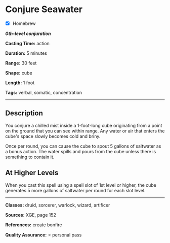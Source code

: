 # Conjure Seawater

- [x] Homebrew

***0th-level conjuration***

**Casting Time:** action

**Duration:** 5 minutes

**Range:** 30 feet

**Shape:** cube

**Length:** 1 foot

**Tags:** verbal, somatic, concentration

---

## Description
You conjure a chilled mist inside a 1-foot-long cube originating from a point on the ground that you can see within range.
Any water or air that enters the cube's space slowly becomes cold and briny.

Once per round, you can cause the cube to spout 5 gallons of saltwater as a bonus action.
The water spills and pours from the cube unless there is something to contain it.

## At Higher Levels
When you cast this spell using a spell slot of 1st level or higher, the cube generates 5 more gallons of saltwater per round for each slot level.

---

**Classes:** druid, sorcerer, warlock, wizard, artificer

**Sources:** XGE, page 152

**References:** create bonfire

**Quality Assurance:** :star: personal pass
